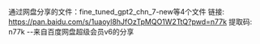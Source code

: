 通过网盘分享的文件：fine_tuned_gpt2_chn_7-new等4个文件
链接: https://pan.baidu.com/s/1uaoyl8hJfOzTpMQO1W2TtQ?pwd=n77k 提取码: n77k 
--来自百度网盘超级会员v6的分享
